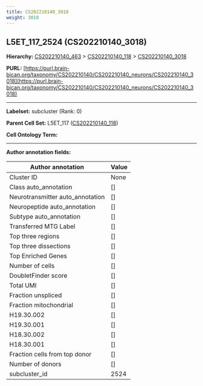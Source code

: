 ```yaml
---
title: CS202210140_3018
weight: 3018
---
```

## L5ET_117_2524 (CS202210140_3018)
<b>Hierarchy: </b>
[CS202210140_463](../CS202210140_463) >
[CS202210140_118](../CS202210140_118) >
[CS202210140_3018](../CS202210140_3018)

**PURL:** [https://purl.brain-bican.org/taxonomy/CS202210140/CS202210140_neurons/CS202210140_3018](https://purl.brain-bican.org/taxonomy/CS202210140/CS202210140_neurons/CS202210140_3018)

---


**Labelset:** subcluster (Rank: 0)

**Parent Cell Set:** L5ET_117 ([CS202210140_118](../CS202210140_118))



**Cell Ontology Term:** 

[MARKER GENES.]: #


---

[TRANSFERRED ANNOTATIONS.]: #


[AUTHOR ANNOTATION FIELDS.]: #


**Author annotation fields:**

| Author annotation | Value |
|-------------------|-------|
|Cluster ID|None|
|Class auto_annotation|[]|
|Neurotransmitter auto_annotation|[]|
|Neuropeptide auto_annotation|[]|
|Subtype auto_annotation|[]|
|Transferred MTG Label|[]|
|Top three regions|[]|
|Top three dissections|[]|
|Top Enriched Genes|[]|
|Number of cells|[]|
|DoubletFinder score|[]|
|Total UMI|[]|
|Fraction unspliced|[]|
|Fraction mitochondrial|[]|
|H19.30.002|[]|
|H19.30.001|[]|
|H18.30.002|[]|
|H18.30.001|[]|
|Fraction cells from top donor|[]|
|Number of donors|[]|
|subcluster_id|2524|
